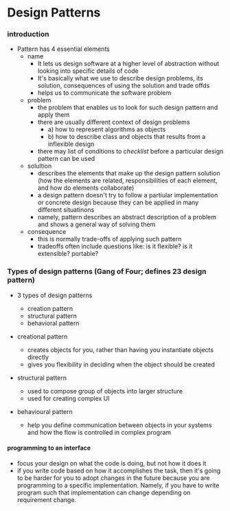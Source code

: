 <h1> Design Patterns </h1>

<h3> introduction </h3>

- Pattern has 4 essential elements
  - name  
    - It lets us design software at a higher level of abstraction without looking into specific details of code
    - It's basically what we use to describe design problems, its solution, consequences of using the solution and trade offds
    - helps us to communicate the software problem
  - problem
    - the problem that enables us to look for such design pattern and apply them 
    - there are usually different context of design problems
        - a) how to represent algorithms as objects
        - b) how to describe class and objects that results from a inflexible design
    - there may list of conditions to  *checklist* before a particular design pattern can be used
  - solultion
    - describes the elements that make up the design pattern solution (how the elements are related, responsibilities of each element,
    and how do elements collaborate)
    - a design pattern doesn't try to follow a partiular implementation or concrete design because
    they can be applied in many different situatinons
    - namely, pattern describes an abstract description of a problem and shows a general way of solving them
  - consequence
    - this is normally trade-offs of applying such pattern
    - tradeoffs often include questions like: is it flexible? is it extensible? portable?
    
<h3> Types of design patterns (Gang of Four; defines 23 design pattern) </h3>

- 3 types of design patterns
  - creation pattern
  - structural pattern
  - behavioral pattern
  
- creational pattern
  - creates objects for you, rather than having you instantiate objects directly
  - gives you flexibility in deciding when the object should be created
- structural pattern
  - used to compose group of objects into larger structure
  - used for creating complex UI
- behavioural pattern
  - help you define communication between objects in your systems and how the flow is controlled in complex program
  
  
<h4> programming to an interface </h4>

- focus your design on what the code is doing, but not how it does it
- if you write code based on how it accomplishes the task, then it's going to be harder for you to adopt changes in the future because
you are programming to a specific implementation. Namely, if you have to write program such that implementation can change depending on
requirement change.
